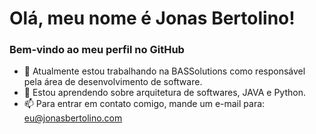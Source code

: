 # Olá, meu nome é Jonas Bertolino!
### Bem-vindo ao meu perfil no GitHub

- 🔭 Atualmente estou trabalhando na BASSolutions como responsável pela área de desenvolvimento de software.
- 🌱 Estou aprendendo sobre arquitetura de softwares, JAVA e Python.
- 📫 Para entrar em contato comigo, mande um e-mail para: eu@jonasbertolino.com

<!--div>
<a href="https://github.com/jonasbertolino">
<img height="180em" src="https://github-readme-stats.vercel.app/api/top-langs/?username=jonasbertolino&layout=compact&langs_count=7&theme=dracula"/>
<img height="180em" src="https://github-readme-stats.vercel.app/api?username=jonasbertolino&show_icons=true&theme=dracula&include_all_commits=true&count_private=true"/>
</div-->
